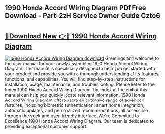 ## 1990 Honda Accord Wiring Diagram PDf Free Download - Part-2zH Service Owner Guide Czto6

# <h2><a href="http://dfie0v.blite.top/?on=1990+Honda+Accord+Wiring+Diagram">🔗Download New 👉🔴 1990 Honda Accord Wiring Diagram</a></h2>

[![1990 Honda Accord Wiring Diagram download](https://i.imgur.com/lujVjoI.png)](http://dfie0v.blite.top/?on=1990+Honda+Accord+Wiring+Diagram)
Greetings and welcome to the user manual for your newly assembled 1990 Honda Accord Wiring Diagram. This manual is specifically designed to help you get started with your product and provide you with a thorough understanding of its features, functions, and capabilities. You will find step-by-step instructions for installation, usage, maintenance, and troubleshooting. Please Refer to the Index 1990 Honda Accord Wiring Diagram The index at the end of this manual can help you quickly locate relevant information. 1990 Honda Accord Wiring Diagram offers users an extensive range of advanced features, including biometric authentication, smart home integration, automatic updates, and personalized recommendations, all accessible through the sleek and user-friendly interface. We're Committed to Excellence 1990 Honda Accord Wiring Diagram. Our team is dedicated to providing exceptional customer support.
